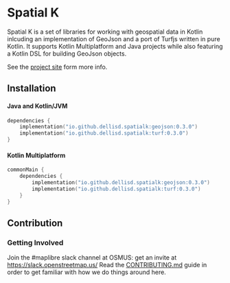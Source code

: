 # Spatial K

Spatial K is a set of libraries for working with geospatial data in Kotlin inlcuding an implementation of GeoJson and
a port of Turfjs written in pure Kotlin. It supports Kotlin Multiplatform and Java projects while also featuring a
Kotlin DSL for building GeoJson objects.

See the [project site](https://maplibre.github.io/spatial-k) form more info.

## Installation

#### Java and Kotlin/JVM

```kotlin
dependencies {
    implementation("io.github.dellisd.spatialk:geojson:0.3.0")
    implementation("io.github.dellisd.spatialk:turf:0.3.0")
}
```

#### Kotlin Multiplatform

```kotlin
commonMain {
    dependencies {
        implementation("io.github.dellisd.spatialk:geojson:0.3.0")
        implementation("io.github.dellisd.spatialk:turf:0.3.0")
    }
}
```

## Contribution

### Getting Involved

Join the #maplibre slack channel at OSMUS: get an invite at https://slack.openstreetmap.us/
Read the [CONTRIBUTING.md](CONTRIBUTING.md) guide in order to get familiar with how we do things around here.
